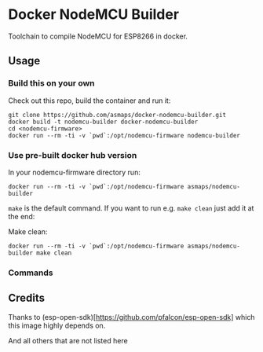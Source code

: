 # Docker NodeMCU Builder

Toolchain to compile NodeMCU for ESP8266 in docker.


## Usage

### Build this on your own

Check out this repo, build the container and run it:
```
git clone https://github.com/asmaps/docker-nodemcu-builder.git
docker build -t nodemcu-builder docker-nodemcu-builder
cd <nodemcu-firmware>
docker run --rm -ti -v `pwd`:/opt/nodemcu-firmware nodemcu-builder
```

### Use pre-built docker hub version

In your nodemcu-firmware directory run:
```
docker run --rm -ti -v `pwd`:/opt/nodemcu-firmware asmaps/nodemcu-builder
```

`make` is the default command. If you want to run e.g. `make clean` just add it at the end:

Make clean:
```
docker run --rm -ti -v `pwd`:/opt/nodemcu-firmware asmaps/nodemcu-builder make clean
```

### Commands

## Credits

Thanks to (esp-open-sdk)[https://github.com/pfalcon/esp-open-sdk] which this image highly depends on.

And all others that are not listed here
